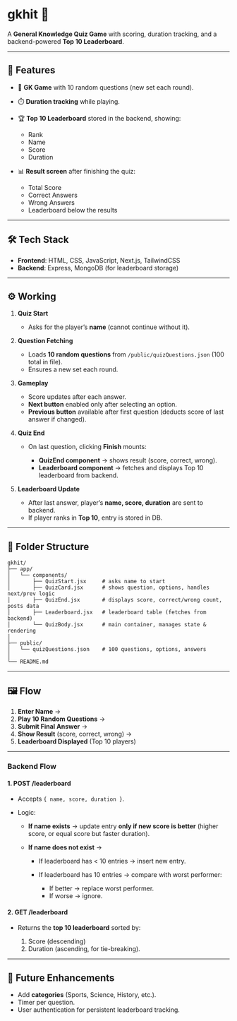 # gkhit 🎯

A **General Knowledge Quiz Game** with scoring, duration tracking, and a backend-powered **Top 10 Leaderboard**.

---

## 🚀 Features

* 🧠 **GK Game** with 10 random questions (new set each round).
* ⏱️ **Duration tracking** while playing.
* 🏆 **Top 10 Leaderboard** stored in the backend, showing:

  * Rank
  * Name
  * Score
  * Duration
* 📊 **Result screen** after finishing the quiz:

  * Total Score
  * Correct Answers
  * Wrong Answers
  * Leaderboard below the results

---

## 🛠️ Tech Stack

* **Frontend**: HTML, CSS, JavaScript, Next.js, TailwindCSS
* **Backend**: Express, MongoDB (for leaderboard storage)

---

## ⚙️ Working

1. **Quiz Start**

   * Asks for the player’s **name** (cannot continue without it).

2. **Question Fetching**

   * Loads **10 random questions** from `/public/quizQuestions.json` (100 total in file).
   * Ensures a new set each round.

3. **Gameplay**

   * Score updates after each answer.
   * **Next button** enabled only after selecting an option.
   * **Previous button** available after first question (deducts score of last answer if changed).

4. **Quiz End**

   * On last question, clicking **Finish** mounts:

     * **QuizEnd component** → shows result (score, correct, wrong).
     * **Leaderboard component** → fetches and displays Top 10 leaderboard from backend.

5. **Leaderboard Update**

   * After last answer, player’s **name, score, duration** are sent to backend.
   * If player ranks in **Top 10**, entry is stored in DB.

---

## 📂 Folder Structure

```
gkhit/
├── app/
│   └── components/
│       ├── QuizStart.jsx     # asks name to start  
│       ├── QuizCard.jsx      # shows question, options, handles next/prev logic  
│       ├── QuizEnd.jsx       # displays score, correct/wrong count, posts data  
│       ├── Leaderboard.jsx   # leaderboard table (fetches from backend)  
│       └── QuizBody.jsx      # main container, manages state & rendering  
│
├── public/
│   └── quizQuestions.json    # 100 questions, options, answers  
│
└── README.md
```

---

## 🖼️ Flow

1. **Enter Name** →
2. **Play 10 Random Questions** →
3. **Submit Final Answer** →
4. **Show Result** (score, correct, wrong) →
5. **Leaderboard Displayed** (Top 10 players)

---

### Backend Flow

#### 1. **POST /leaderboard**

* Accepts `{ name, score, duration }`.
* Logic:

  * **If name exists** → update entry **only if new score is better** (higher score, or equal score but faster duration).
  * **If name does not exist** →

    * If leaderboard has < 10 entries → insert new entry.
    * If leaderboard has 10 entries → compare with worst performer:

      * If better → replace worst performer.
      * If worse → ignore.

#### 2. **GET /leaderboard**

* Returns the **top 10 leaderboard** sorted by:

  1. Score (descending)
  2. Duration (ascending, for tie-breaking).
  
---

## 📌 Future Enhancements

* Add **categories** (Sports, Science, History, etc.).
* Timer per question.
* User authentication for persistent leaderboard tracking.
